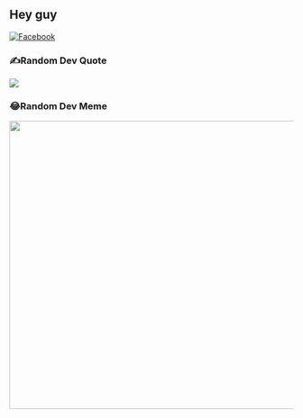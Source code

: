 
## Hey guy 
[![Facebook](https://img.shields.io/badge/Facebook-%231877F2.svg?logo=Facebook&logoColor=white)](https://facebook.com/https://www.facebook.com/Trantheanhth36) 
### ✍️Random Dev Quote
![](https://quotes-github-readme.vercel.app/api?type=horizontal&theme=radical)
### 😂Random Dev Meme
<img src="https://random-memer.herokuapp.com/" width="512px"/>
